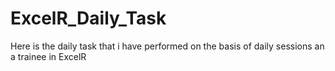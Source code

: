 # ExcelR_Daily_Task
Here is the daily task that i have performed on the basis of  daily sessions an a trainee in ExcelR
